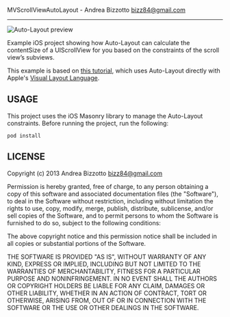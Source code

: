 
MVScrollViewAutoLayout - Andrea Bizzotto <bizz84@gmail.com>

-------------------------------------------------------
![Auto-Layout preview](https://github.com/bizz84/MVScrollViewAutoLayout/blob/master/auto-layout-scroll-view-preview.png "Auto-Layout preview")

Example iOS project showing how Auto-Layout can calculate the contentSize of a UIScrollView for you based on the constraints of the scroll view’s subviews.

This example is based on [this tutorial](http://www.apeth.com/iOSBook/ch20.html), which uses Auto-Layout directly with Apple's [Visual Layout Language](https://developer.apple.com/library/mac/documentation/userexperience/conceptual/AutolayoutPG/Articles/formatLanguage.html).

## USAGE

This project uses the iOS Masonry library to manage the Auto-Layout constraints. Before running the project, run the following:

`pod install`

## LICENSE

Copyright (c) 2013 Andrea Bizzotto bizz84@gmail.com

Permission is hereby granted, free of charge, to any person obtaining a copy of this software and associated documentation files (the "Software"), to deal in the Software without restriction, including without limitation the rights to use, copy, modify, merge, publish, distribute, sublicense, and/or sell copies of the Software, and to permit persons to whom the Software is furnished to do so, subject to the following conditions:

The above copyright notice and this permission notice shall be included in all copies or substantial portions of the Software.

THE SOFTWARE IS PROVIDED "AS IS", WITHOUT WARRANTY OF ANY KIND, EXPRESS OR IMPLIED, INCLUDING BUT NOT LIMITED TO THE WARRANTIES OF MERCHANTABILITY, FITNESS FOR A PARTICULAR PURPOSE AND NONINFRINGEMENT. IN NO EVENT SHALL THE AUTHORS OR COPYRIGHT HOLDERS BE LIABLE FOR ANY CLAIM, DAMAGES OR OTHER LIABILITY, WHETHER IN AN ACTION OF CONTRACT, TORT OR OTHERWISE, ARISING FROM, OUT OF OR IN CONNECTION WITH THE SOFTWARE OR THE USE OR OTHER DEALINGS IN THE SOFTWARE.
